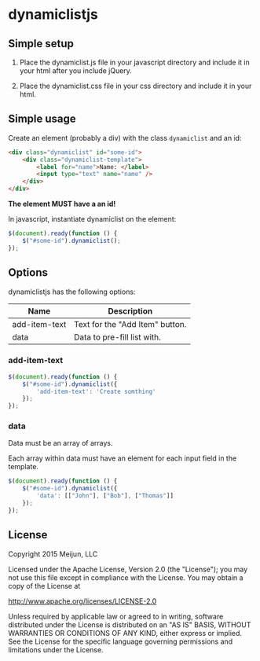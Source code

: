 # dynamiclistjs

## Simple setup

1. Place the dynamiclist.js file in your javascript directory and include it in your html after you include jQuery.
 
2. Place the dynamiclist.css file in your css directory and include it in your html.

## Simple usage

Create an element (probably a div) with the class `dynamiclist` and an id:

```html
<div class="dynamiclist" id="some-id">
    <div class="dynamiclist-template">
        <label for="name">Name: </label>
        <input type="text" name="name" />
    </div>
</div>
```

__The element MUST have a an id!__

In javascript, instantiate dynamiclist on the element:

```javascript
$(document).ready(function () {
    $("#some-id").dynamiclist();
});
```

## Options

dynamiclistjs has the following options:

| Name | Description |
| ---- | ----------- |
| add-item-text | Text for the "Add Item" button. |
| data | Data to pre-fill list with. |

### add-item-text

```javascript
$(document).ready(function () {
    $("#some-id").dynamiclist({
        'add-item-text': 'Create somthing'
    });
});
```

### data

Data must be an array of arrays.

Each array within data must have an element for each input field in the template.

```javascript
$(document).ready(function () {
    $("#some-id").dynamiclist({
        'data': [["John"], ["Bob"], ["Thomas"]]
    });
});
```

## License

 Copyright 2015 Meijun, LLC

 Licensed under the Apache License, Version 2.0 (the "License");
 you may not use this file except in compliance with the License.
 You may obtain a copy of the License at

 http://www.apache.org/licenses/LICENSE-2.0

 Unless required by applicable law or agreed to in writing, software
 distributed under the License is distributed on an "AS IS" BASIS,
 WITHOUT WARRANTIES OR CONDITIONS OF ANY KIND, either express or implied.
 See the License for the specific language governing permissions and
 limitations under the License.